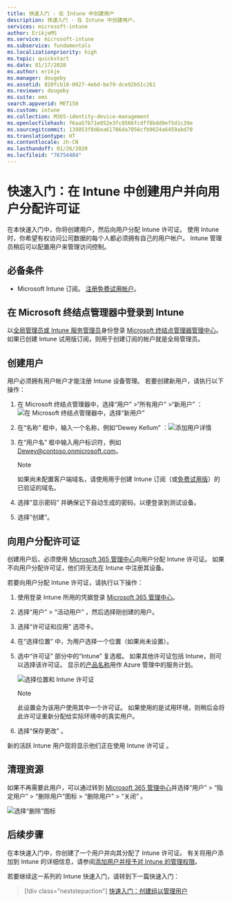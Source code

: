 ```yaml
---
title: 快速入门 - 在 Intune 中创建用户
description: 快速入门 - 在 Intune 中创建用户。
services: microsoft-intune
author: ErikjeMS
ms.service: microsoft-intune
ms.subservice: fundamentals
ms.localizationpriority: high
ms.topic: quickstart
ms.date: 01/17/2020
ms.author: erikje
ms.manager: dougeby
ms.assetid: 820fcb18-0927-4ebd-be79-dce92b51c261
ms.reviewer: dougeby
ms.suite: ems
search.appverid: MET150
ms.custom: intune
ms.collection: M365-identity-device-management
ms.openlocfilehash: f6aa57b71e052e3fc8566fcdff8bdd9ef5d1c39e
ms.sourcegitcommit: 139853f8d6ea61786da7056cfb9024a6459abd70
ms.translationtype: HT
ms.contentlocale: zh-CN
ms.lasthandoff: 01/26/2020
ms.locfileid: "76754484"
---
```

# <a name="quickstart-create-a-user-in-intune-and-assign-the-user-a-license"></a>快速入门：在 Intune 中创建用户并向用户分配许可证

在本快速入门中，你将创建用户，然后向用户分配 Intune 许可证。 使用 Intune 时，你希望有权访问公司数据的每个人都必须拥有自己的用户帐户。 Intune 管理员稍后可以配置用户来管理访问控制。

## <a name="prerequisites"></a>必备条件

- Microsoft Intune 订阅。 [注册免费试用帐户](../fundamentals/free-trial-sign-up.md)。

## <a name="sign-in-to-intune-in-microsoft-endpoint-manager"></a>在 Microsoft 终结点管理器中登录到 Intune

以[全局管理员或 Intune 服务管理员](users-add.md#types-of-administrators)身份登录 [Microsoft 终结点管理器管理中心](https://go.microsoft.com/fwlink/?linkid=2109431)。 如果已创建 Intune 试用版订阅，则用于创建订阅的帐户就是全局管理员。

## <a name="create-a-user"></a>创建用户

用户必须拥有用户帐户才能注册 Intune 设备管理。 若要创建新用户，请执行以下操作：

1. 在 Microsoft 终结点管理器中，选择“用户”  >“所有用户”  >“新用户”  ：![在 Microsoft 终结点管理器中，选择“新用户”](./media/quickstart-create-user/create-user.png)
2. 在“名称”  框中，输入一个名称，例如“Dewey Kellum”  ：![添加用户详情](./media/quickstart-create-user/create-user-02.png)
3. 在“用户名”  框中输入用户标识符，例如 Dewey@contoso.onmicrosoft.com。

    > [!NOTE]
    > 如果尚未配置客户端域名，请使用用于创建 Intune 订阅（或[免费试用版](free-trial-sign-up.md#sign-up-for-a-microsoft-intune-free-trial)）的已验证的域名。 

4. 选择“显示密码”  并确保记下自动生成的密码，以便登录到测试设备。
5. 选择“创建”。 

## <a name="assign-a-license-to-the-user"></a>向用户分配许可证

创建用户后，必须使用 [Microsoft 365 管理中心](https://go.microsoft.com/fwlink/p/?LinkId=698854)向用户分配 Intune 许可证。 如果不向用户分配许可证，他们将无法在 Intune 中注册其设备。

若要向用户分配 Intune 许可证，请执行以下操作：

1. 使用登录 Intune 所用的凭据登录 [Microsoft 365 管理中心](https://go.microsoft.com/fwlink/p/?LinkId=698854)。
2. 选择“用户”   > “活动用户”  ，然后选择刚创建的用户。
3. 选择“许可证和应用”  选项卡。
4. 在“选择位置”  中，为用户选择一个位置（如果尚未设置）。
2. 选中“许可证”  部分中的“Intune”  复选框。 如果其他许可证包括 Intune，则可以选择该许可证。 显示的[产品名称](https://docs.microsoft.com/azure/active-directory/users-groups-roles/licensing-service-plan-reference)用作 Azure 管理中的服务计划。

    ![选择位置和 Intune 许可证](./media/quickstart-create-user/create-user-03.png)

   > [!NOTE]
   > 此设置会为该用户使用其中一个许可证。 如果使用的是试用环境，则稍后会将此许可证重新分配给实际环境中的真实用户。

6. 选择“保存更改”  。

新的活跃 Intune 用户现将显示他们正在使用 Intune 许可证  。

## <a name="clean-up-resources"></a>清理资源

如果不再需要此用户，可以通过转到 [Microsoft 365 管理中心](https://go.microsoft.com/fwlink/p/?LinkId=698854)并选择“用户”   > “指定用户”   > “删除用户”图标   > “删除用户”   > “关闭”  。

   ![选择“删除”图标](./media/quickstart-create-user/create-user-04.png)

## <a name="next-steps"></a>后续步骤

在本快速入门中，你创建了一个用户并向其分配了 Intune 许可证。 有关将用户添加到 Intune 的详细信息，请参阅[添加用户并授予对 Intune 的管理权限](users-add.md)。

若要继续这一系列的 Intune 快速入门，请转到下一篇快速入门：

> [!div class="nextstepaction"]
> [快速入门：创建组以管理用户](../quickstart-create-group.md)
